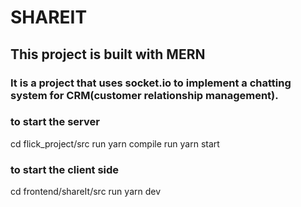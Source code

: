 # SHAREIT
## This project is built with MERN

### It is a project that uses socket.io to implement a chatting system for CRM(customer relationship management).

### to start the server
  cd flick_project/src
    run yarn compile
    run yarn start
### to start the client side
  cd frontend/shareIt/src
    run yarn dev

